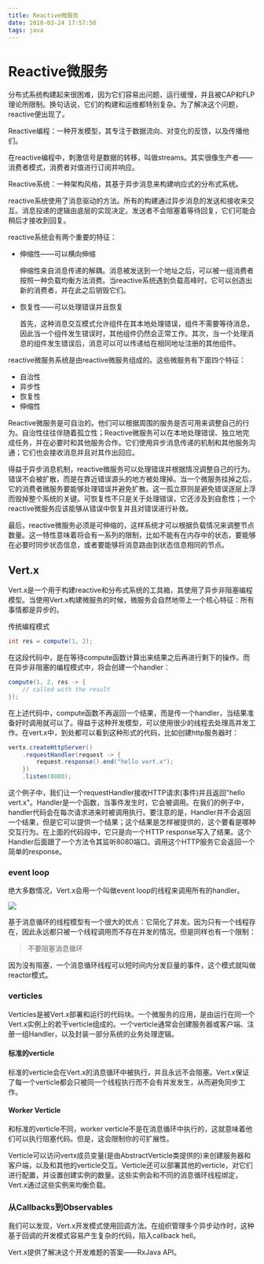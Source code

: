 ```yaml
---
title: Reactive微服务
date: 2018-03-24 17:57:58
tags: java
---
```

# Reactive微服务

分布式系统构建起来很困难，因为它们容易出问题，运行缓慢，并且被CAP和FLP理论所限制。换句话说，它们的构建和运维都特别复杂。为了解决这个问题，reactive便出现了。

Reactive编程：一种开发模型，其专注于数据流向、对变化的反馈，以及传播他们。

在reactive编程中，刺激信号是数据的转移，叫做streams。其实很像生产者——消费者模式，消费者对值进行订阅并响应。

Reactive系统：一种架构风格，其基于异步消息来构建响应式的分布式系统。

reactive系统使用了消息驱动的方法。所有的构建通过异步消息的发送和接收来交互。消息投递的逻辑由底层的实现决定。发送者不会阻塞着等待回复，它们可能会稍后才接收到回复。

reactive系统会有两个重要的特征：

- 伸缩性——可以横向伸缩

  伸缩性来自消息传递的解耦。消息被发送到一个地址之后，可以被一组消费者按照一种负载均衡方法消费。当reactive系统遇到负载高峰时，它可以创造出新的消费者，并在此之后销毁它们。

- 恢复性——可以处理错误并且恢复

  首先，这种消息交互模式允许组件在其本地处理错误，组件不需要等待消息，因此当一个组件发生错误时，其他组件仍然会正常工作。其次，当一个处理消息的组件发生错误后，消息可以可以传递给在相同地址注册的其他组件。

reactive微服务系统是由reactive微服务组成的。这些微服务有下面四个特征：

- 自治性
- 异步性
- 恢复性
- 伸缩性

Reactive微服务是可自治的。他们可以根据周围的服务是否可用来调整自己的行为。自治性往往伴随着孤立性；Reactive微服务可以在本地处理错误、独立地完成任务，并在必要时和其他服务合作。它们使用异步消息传递的机制和其他服务沟通；它们也会接收消息并且对其作出回应。

得益于异步消息机制，reactive微服务可以处理错误并根据情况调整自己的行为。错误不会被扩散，而是在靠近错误源头的地方被处理掉。当一个微服务挂掉之后，它的消费者微服务要能够处理错误并避免扩散。这一孤立原则是避免错误逐层上浮而毁掉整个系统的关键。可恢复性不只是关于处理错误，它还涉及到自愈性；一个reactive微服务应该能够从错误中恢复并且对错误进行补救。

最后，reactive微服务必须是可伸缩的，这样系统才可以根据负载情况来调整节点数量。这一特性意味着将会有一系列的限制，比如不能有在内存中的状态，要能够在必要时同步状态信息，或者要能够将消息路由到状态信息相同的节点。

## Vert.x

Vert.x是一个用于构建reactive和分布式系统的工具箱，其使用了异步非阻塞编程模型。当使用Vert.x构建微服务的时候，微服务会自然地带上一个核心特征：所有事情都是异步的。

传统编程模式

```java
int res = compute(1, 2);
```

在这段代码中，是在等待compute函数计算出来结果之后再进行剩下的操作。而在异步非阻塞的编程模式中，将会创建一个handler：

```java
compute(1, 2, res -> {
    // called with the result
});
```

在上述代码中，compute函数不再返回一个结果，而是传一个handler，当结果准备好时调用就可以了。得益于这种开发模型，可以使用很少的线程去处理高并发工作。在vert.x中，到处都可以看到这种形式的代码，比如创建http服务器时：

```java
vertx.createHttpServer()
    .requestHandler(request -> {
        request.response().end("hello vert.x");
    })
    .listen(8080);
```

这个例子中，我们让一个requestHandler接收HTTP请求(事件)并且返回"hello vert.x"。Handler是一个函数，当事件发生时，它会被调用。在我们的例子中，handler代码会在每次请求进来时被调用执行。要注意的是，Handler并不会返回一个结果，但是它可以提供一个结果；这个结果是怎样被提供的，这个要看是哪种交互行为。在上面的代码段中，它只是向一个HTTP response写入了结果。这个Handler后面跟了一个方法令其监听8080端口。调用这个HTTP服务它会返回一个简单的response。

### event loop

绝大多数情况，Vert.x会用一个叫做event loop的线程来调用所有的handler。

![](https://upload-images.jianshu.io/upload_images/3153856-e1219f95986959b0.PNG?imageMogr2/auto-orient/strip%7CimageView2/2/w/700)

基于消息循环的线程模型有一个很大的优点：它简化了并发。因为只有一个线程存在，因此永远都只被一个线程调用而不存在并发的情况。但是同样也有一个限制：

> 不要阻塞消息循环

因为没有阻塞，一个消息循环线程可以短时间内分发巨量的事件，这个模式就叫做reactor模式。

### verticles

Verticles是被Vert.x部署和运行的代码块。一个微服务的应用，是由运行在同一个Vert.x实例上的若干verticle组成的。一个verticle通常会创建服务器或客户端、注册一组Handler，以及封装一部分系统的业务处理逻辑。

#### 标准的verticle

标准的verticle会在Vert.x的消息循环中被执行，并且永远不会阻塞。Vert.x保证了每一个verticle都会只被同一个线程执行而不会有并发发生，从而避免同步工作。

#### Worker Verticle

和标准的verticle不同，worker verticle不是在消息循环中执行的，这就意味着他们可以执行阻塞代码。但是，这会限制你的可扩展性。

Verticle可以访问vertx成员变量(是由AbstractVerticle类提供的)来创建服务器和客户端，以及和其他的verticle交互。Verticle还可以部署其他的verticle，对它们进行配置，并设置创建实例的数量。这些实例会和不同的消息循环线程绑定，Vert.x通过这些实例来均衡负载。

### 从Callbacks到Observables

我们可以发现，Vert.x开发模式使用回调方法。在组织管理多个异步动作时，这种基于回调的开发模式容易产生复杂的代码，陷入callback hell。

Vert.x提供了解决这个开发难题的答案——RxJava API。